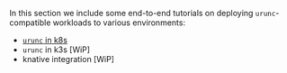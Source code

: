 In this section we include some end-to-end tutorials on deploying
`urunc`-compatible workloads to various environments:

- [`urunc` in k8s](../tutorials/How-to-urunc-on-k8s)
- `urunc` in k3s [WiP]
- knative integration [WiP]
